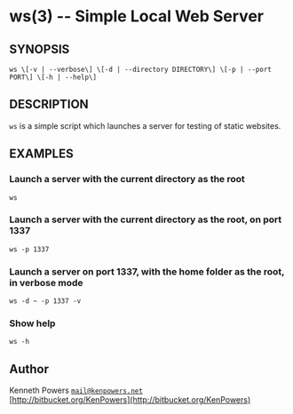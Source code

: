 ws(3) -- Simple Local Web Server
=============================

## SYNOPSIS

    ws \[-v | --verbose\] \[-d | --directory DIRECTORY\] \[-p | --port PORT\] \[-h | --help\]

## DESCRIPTION

`ws` is a simple script which launches a server for testing of static websites.

## EXAMPLES

### Launch a server with the current directory as the root

    ws

### Launch a server with the current directory as the root, on port 1337

    ws -p 1337

### Launch a server on port 1337, with the home folder as the root, in verbose mode

    ws -d ~ -p 1337 -v

### Show help

    ws -h

## Author

Kenneth Powers [`mail@kenpowers.net`](mailto:mail@kenpowers.net)  
[http://bitbucket.org/KenPowers](http://bitbucket.org/KenPowers)